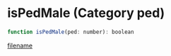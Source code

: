 # isPedMale (Category ped)

```js
function isPedMale(ped: number): boolean
```

[filename](isPedMale_m.md ':include')